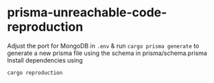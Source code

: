 # prisma-unreachable-code-reproduction

Adjust the port for MongoDB in `.env` & run `cargo prisma generate` to generate a new prisma file using the schema in prisma/schema.prisma
Install dependencies using
```ps1
cargo reproduction
```
